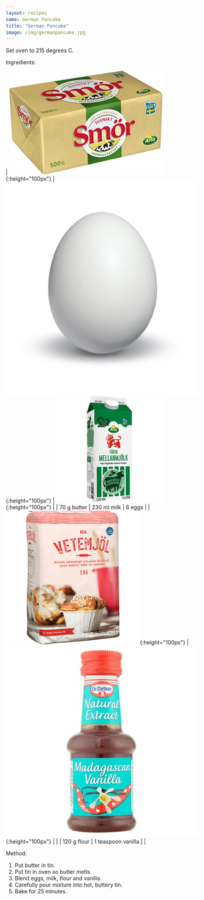 ```yaml
---
layout: recipes
name: German Pancake
title: "German Pancake"
image: /img/germanpancake.jpg
---
```


Set oven to 215 degrees C.

Ingredients:

| ![Butter](/img/butter.jpg){:height="100px"} | ![Egg](/img/egg.jpg){:height="100px"} | ![Milk](/img/milk.jpg){:height="100px"} |
| 70 g butter | 230 ml milk | 6 eggs |
| ![Flour](/img/flour.jpg){:height="100px"} | ![Vanilla](/img/vanilla.jpg){:height="100px"} | |
| 120 g flour | 1 teaspoon vanilla | |

Method:
1. Put butter in tin.
2. Put tin in oven so butter melts.
3. Blend eggs, milk, flour and vanilla.
4. Carefully pour mixture into hot, buttery tin.
7. Bake for 25 minutes.